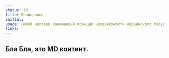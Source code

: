 ```yaml
---
status: 10
title: Бендеровец
initial:
usage: Любой человек занимающий позицию независимости украинского государства и самоопределения украинского народа.
links: 
---
```


## Бла Бла, это MD контент.